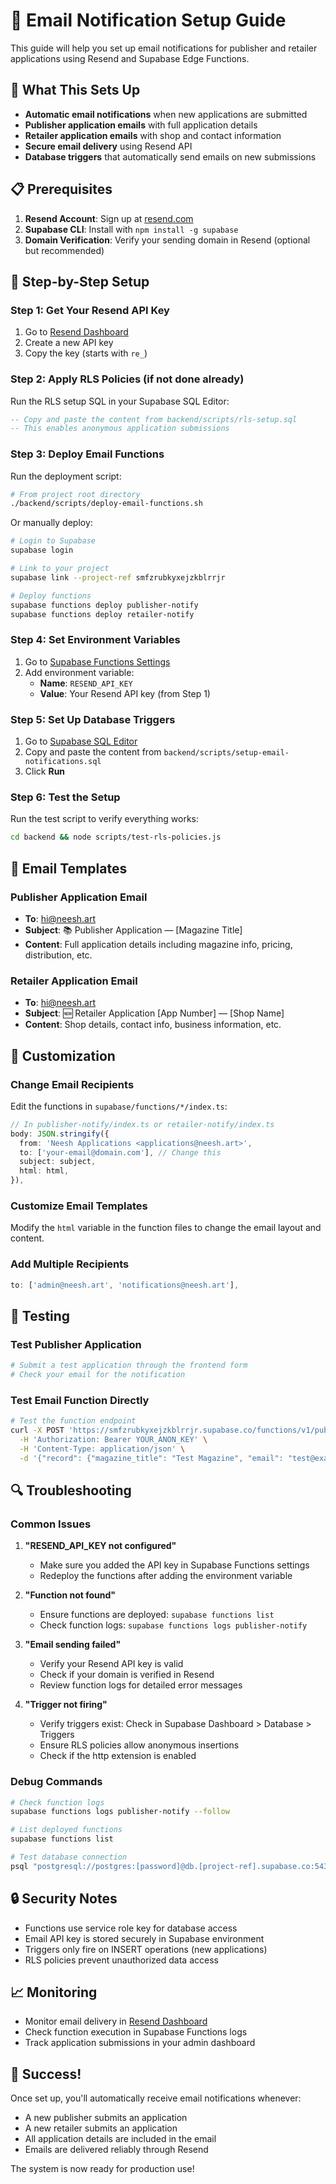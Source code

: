 # 📧 Email Notification Setup Guide

This guide will help you set up email notifications for publisher and retailer applications using Resend and Supabase Edge Functions.

## 🎯 What This Sets Up

- **Automatic email notifications** when new applications are submitted
- **Publisher application emails** with full application details
- **Retailer application emails** with shop and contact information
- **Secure email delivery** using Resend API
- **Database triggers** that automatically send emails on new submissions

## 📋 Prerequisites

1. **Resend Account**: Sign up at [resend.com](https://resend.com)
2. **Supabase CLI**: Install with `npm install -g supabase`
3. **Domain Verification**: Verify your sending domain in Resend (optional but recommended)

## 🚀 Step-by-Step Setup

### Step 1: Get Your Resend API Key

1. Go to [Resend Dashboard](https://resend.com/api-keys)
2. Create a new API key
3. Copy the key (starts with `re_`)

### Step 2: Apply RLS Policies (if not done already)

Run the RLS setup SQL in your Supabase SQL Editor:

```sql
-- Copy and paste the content from backend/scripts/rls-setup.sql
-- This enables anonymous application submissions
```

### Step 3: Deploy Email Functions

Run the deployment script:

```bash
# From project root directory
./backend/scripts/deploy-email-functions.sh
```

Or manually deploy:

```bash
# Login to Supabase
supabase login

# Link to your project
supabase link --project-ref smfzrubkyxejzkblrrjr

# Deploy functions
supabase functions deploy publisher-notify
supabase functions deploy retailer-notify
```

### Step 4: Set Environment Variables

1. Go to [Supabase Functions Settings](https://supabase.com/dashboard/project/smfzrubkyxejzkblrrjr/settings/functions)
2. Add environment variable:
   - **Name**: `RESEND_API_KEY`
   - **Value**: Your Resend API key (from Step 1)

### Step 5: Set Up Database Triggers

1. Go to [Supabase SQL Editor](https://supabase.com/dashboard/project/smfzrubkyxejzkblrrjr/sql)
2. Copy and paste the content from `backend/scripts/setup-email-notifications.sql`
3. Click **Run**

### Step 6: Test the Setup

Run the test script to verify everything works:

```bash
cd backend && node scripts/test-rls-policies.js
```

## 📧 Email Templates

### Publisher Application Email
- **To**: hi@neesh.art
- **Subject**: 📚 Publisher Application — [Magazine Title]
- **Content**: Full application details including magazine info, pricing, distribution, etc.

### Retailer Application Email
- **To**: hi@neesh.art  
- **Subject**: 🆕 Retailer Application [App Number] — [Shop Name]
- **Content**: Shop details, contact info, business information, etc.

## 🔧 Customization

### Change Email Recipients

Edit the functions in `supabase/functions/*/index.ts`:

```typescript
// In publisher-notify/index.ts or retailer-notify/index.ts
body: JSON.stringify({
  from: 'Neesh Applications <applications@neesh.art>',
  to: ['your-email@domain.com'], // Change this
  subject: subject,
  html: html,
}),
```

### Customize Email Templates

Modify the `html` variable in the function files to change the email layout and content.

### Add Multiple Recipients

```typescript
to: ['admin@neesh.art', 'notifications@neesh.art'],
```

## 🧪 Testing

### Test Publisher Application
```bash
# Submit a test application through the frontend form
# Check your email for the notification
```

### Test Email Function Directly
```bash
# Test the function endpoint
curl -X POST 'https://smfzrubkyxejzkblrrjr.supabase.co/functions/v1/publisher-notify' \
  -H 'Authorization: Bearer YOUR_ANON_KEY' \
  -H 'Content-Type: application/json' \
  -d '{"record": {"magazine_title": "Test Magazine", "email": "test@example.com"}}'
```

## 🔍 Troubleshooting

### Common Issues

1. **"RESEND_API_KEY not configured"**
   - Make sure you added the API key in Supabase Functions settings
   - Redeploy the functions after adding the environment variable

2. **"Function not found"**
   - Ensure functions are deployed: `supabase functions list`
   - Check function logs: `supabase functions logs publisher-notify`

3. **"Email sending failed"**
   - Verify your Resend API key is valid
   - Check if your domain is verified in Resend
   - Review function logs for detailed error messages

4. **"Trigger not firing"**
   - Verify triggers exist: Check in Supabase Dashboard > Database > Triggers
   - Ensure RLS policies allow anonymous insertions
   - Check if the http extension is enabled

### Debug Commands

```bash
# Check function logs
supabase functions logs publisher-notify --follow

# List deployed functions
supabase functions list

# Test database connection
psql "postgresql://postgres:[password]@db.[project-ref].supabase.co:5432/postgres"
```

## 🔒 Security Notes

- Functions use service role key for database access
- Email API key is stored securely in Supabase environment
- Triggers only fire on INSERT operations (new applications)
- RLS policies prevent unauthorized data access

## 📈 Monitoring

- Monitor email delivery in [Resend Dashboard](https://resend.com/emails)
- Check function execution in Supabase Functions logs
- Track application submissions in your admin dashboard

## 🎉 Success!

Once set up, you'll automatically receive email notifications whenever:
- A new publisher submits an application
- A new retailer submits an application
- All application details are included in the email
- Emails are delivered reliably through Resend

The system is now ready for production use!
